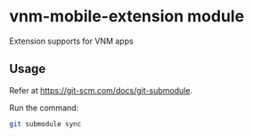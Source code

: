 # vnm-mobile-extension module

Extension supports for VNM apps

## Usage

Refer at https://git-scm.com/docs/git-submodule.

Run the command:

```bash
git submodule sync
```